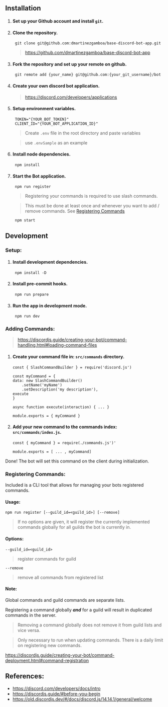 ## Installation

1. #### Set up your Github account and install `git`.

1. #### Clone the repository.
        git clone git@github.com:dmartinezgamboa/base-discord-bot-app.git
    > https://github.com/dmartinezgamboa/base-discord-bot-app

1. #### Fork the repository and set up your remote on github.
        git remote add {your_name} git@github.com:{your_git_username}/bot



1. #### Create your own discord bot application.
    > https://discord.com/developers/applications

1. #### Setup environment variables.
        TOKEN="{YOUR_BOT_TOKEN}"
        CLIENT_ID="{YOUR_BOT_APPLICATION_ID}"
    
    > Create `.env` file in the root directory and paste variables

    > use `.envSample` as an example

1. #### Install node dependencies.
        npm install

1. #### Start the Bot application.
        npm run register
    > Registering your commands is required to use slash commands. 

    > This must be done at least once and whenever you want to add / remove commands. See [Registering Commands](#registering-commands)

        npm start

## Development

### Setup:

1. #### Install development dependencies.
        npm install -D

1. #### Install pre-commit hooks.
        npm run prepare

1. #### Run the app in development mode.
        npm run dev

### Adding Commands:
> https://discordjs.guide/creating-your-bot/command-handling.html#loading-command-files

1. #### Create your command file in: `src/commands` directory.
    ```node
    const { SlashCommandBuilder } = require('discord.js')

    const myCommand = {
    data: new SlashCommandBuilder()
        .setName('myName')
        .setDescription('my description'),
    execute
    }

    async function execute(interaction) { ... }

    module.exports = { myCommand }
    ```

1. #### Add your new command to the commands index: `src/commands/index.js`.
    ```node
    const { myCommand } = require(./commands.js')'

    module.exports = [ ... , myCommand]
    ```
Done! The bot will set this command on the client during initialization.

### Registering Commands:

Included is a CLI tool that allows for managing your bots registered commands.

#### Usage:

    npm run register [--guild_id=<guild_id>] [--remove]

> If no options are given, it will register the currently implemented commands globally for all guilds the bot is currently in.

#### Options:

    --guild_id=<guild_id>

> register commands for guild

    --remove               
> remove all commands from registered list

#### Note: 
Global commands and guild commands are separate lists.

Registering a command globally ***and*** for a guild will result in duplicated commands in the server.
> Removing a command globally does not remove it from guild lists and vice versa.

> Only necessary to run when updating commands. There is a daily limit on registering new commands.

https://discordjs.guide/creating-your-bot/command-deployment.html#command-registration

## References:

- https://discord.com/developers/docs/intro
- https://discordjs.guide/#before-you-begin
- https://old.discordjs.dev/#/docs/discord.js/14.14.1/general/welcome